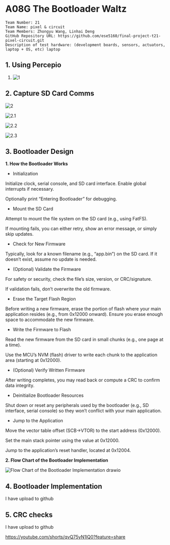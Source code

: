 # A08G The Bootloader Waltz

```
Team Number: 21
Team Name: pixel & circuit
Team Members: Zhongyu Wang, Linhai Deng
GitHub Repository URL: https://github.com/ese5160/final-project-t21-pixel-circuit.git
Description of test hardware: (development boards, sensors, actuators, laptop + OS, etc) laptop
```

## 1. Using Percepio

1. ![1](1.png)

## 2. Capture SD Card Comms

![2](2.jpg)

![2.1](2.1.jpg)

![2.2](2.2.png)

![2.3](2.3.png)

## 3. Bootloader Design

**1. How the Bootloader Works**

- Initialization

Initialize clock, serial console, and SD card interface. Enable global interrupts if necessary.

Optionally print “Entering Bootloader” for debugging.

- Mount the SD Card

Attempt to mount the file system on the SD card (e.g., using FatFS).

If mounting fails, you can either retry, show an error message, or simply skip updates.

- Check for New Firmware

Typically, look for a known filename (e.g., “app.bin”) on the SD card. If it doesn’t exist, assume no update is needed.

- (Optional) Validate the Firmware

For safety or security, check the file’s size, version, or CRC/signature.

If validation fails, don’t overwrite the old firmware.

- Erase the Target Flash Region

Before writing a new firmware, erase the portion of flash where your main application resides (e.g., from 0x12000 onward). Ensure you erase enough space to accommodate the new firmware.

- Write the Firmware to Flash

Read the new firmware from the SD card in small chunks (e.g., one page at a time).

Use the MCU’s NVM (flash) driver to write each chunk to the application area (starting at 0x12000).

- (Optional) Verify Written Firmware

After writing completes, you may read back or compute a CRC to confirm data integrity.

- Deinitialize Bootloader Resources

Shut down or reset any peripherals used by the bootloader (e.g., SD interface, serial console) so they won’t conflict with your main application.

- Jump to the Application

Move the vector table offset (SCB->VTOR) to the start address (0x12000).

Set the main stack pointer using the value at 0x12000.

Jump to the application’s reset handler, located at 0x12004.

**2. Flow Chart of the Bootloader Implementation**

![Flow Chart of the Bootloader Implementation drawio](https://github.com/user-attachments/assets/a1401ab0-a3db-415b-aacf-db95a2388529)

## 4. Bootloader Implementation

I have upload to github

## 5. CRC checks

I have upload to github

https://youtube.com/shorts/qvQ75yN1lQ0?feature=share
